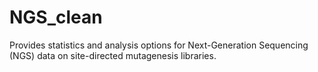 # NGS_clean
Provides statistics and analysis options for Next-Generation Sequencing (NGS) data on site-directed mutagenesis libraries.
